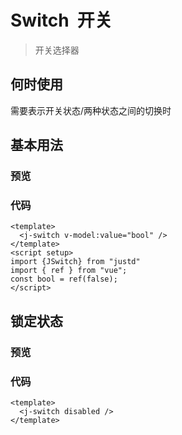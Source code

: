 
<script setup>
import SwitchDemo1 from '../components/switch-demo-1.vue'
import SwitchDemo2 from '../components/switch-demo-2.vue'

</script>

# Switch &nbsp;开关

 >开关选择器

## 何时使用

 需要表示开关状态/两种状态之间的切换时

## 基本用法

### 预览

<switch-demo-1 />

### 代码

``` vue
<template>
  <j-switch v-model:value="bool" />
</template>
<script setup>
import {JSwitch} from "justd"
import { ref } from "vue";
const bool = ref(false);
</script>

```

## 锁定状态

### 预览

<switch-demo-2 />

### 代码

```vue
<template>
  <j-switch disabled />
</template>
```
